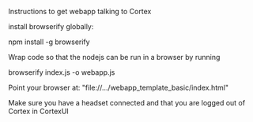 Instructions to get webapp talking to Cortex

install browserify globally:

npm install -g browserify

Wrap code so that the nodejs can be run in a browser by running

browserify index.js -o webapp.js

Point your browser at: "file://.../webapp_template_basic/index.html"

Make sure you have a headset connected and that you are logged out of Cortex in CortexUI